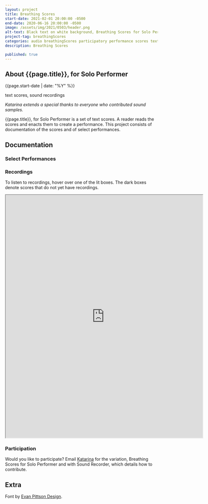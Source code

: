 ```yaml
---
layout: project
title: Breathing Scores
start-date: 2021-02-01 20:00:00 -0500
end-date: 2020-06-16 20:00:00 -0500
image: /assets/img/2021/0503/header.png
alt-text: Black text on white background, Breathing Scores for Solo Performer, Katarina Hoeger, QuGyrs R. Katztu Press, M90 20210502, Version 0.2
project-tag: breathingScores
categories: audio breathingScores participatory performance scores textScores
description: Breathing Scores

published: true
---
```

## About {{page.title}}, for Solo Performer

{{page.start-date | date: "%Y"  %}}

text scores, sound recordings

*Katarina extends a special thanks to everyone who contributed sound samples.*


{{page.title}}, for Solo Performer is a set of text scores.
A reader reads the scores and enacts them to create a performance. This project consists of documentation of the scores and of select performances.


## Documentation

### Select Performances

### Recordings
To listen to recordings, hover over one of the lit boxes.
The dark boxes denote scores that do not yet have recordings.

<iframe src="https://editor.p5js.org/k.hoeger.maine/embed/NJAQi2o55" width="650" height="800"></iframe>

### Participation
Would you like to participate?
Email [Katarina](mailto:katarina@katarinahoeger.com) for the variation, Breathing Scores for Solo Performer and with Sound Recorder, which details how to contribute.

## Extra
Font by [Evan Pittson Design](https://www.evanpittson.com/).
